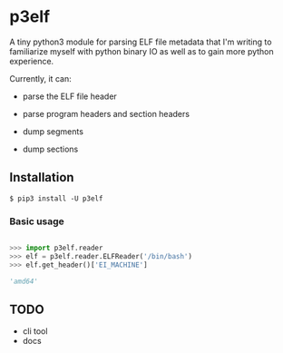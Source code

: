 # **p3elf**

A tiny python3 module for parsing ELF file metadata that I'm writing to familiarize myself with python binary IO as well as to gain more python experience.

Currently, it can: 

* parse the ELF file header

* parse program headers and section headers

* dump segments

* dump sections

## Installation

`$ pip3 install -U p3elf`

### Basic usage

```python

>>> import p3elf.reader
>>> elf = p3elf.reader.ELFReader('/bin/bash')
>>> elf.get_header()['EI_MACHINE']

'amd64'
```

## TODO
* cli tool
* docs
